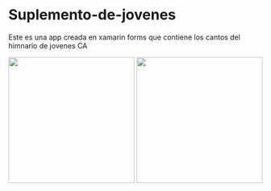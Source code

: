 # Suplemento-de-jovenes
Este es una app creada en xamarin forms que contiene los cantos del himnario de jovenes CA

<image src="https://i.ibb.co/zVcdDWT/image.png" width=250 />
<image src="https://i.ibb.co/VN3w4Pv/Screenshot-20230213-123752.png" width=250  />
